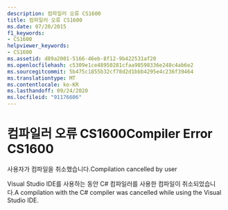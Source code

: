 ```yaml
---
description: 컴파일러 오류 CS1600
title: 컴파일러 오류 CS1600
ms.date: 07/20/2015
f1_keywords:
- CS1600
helpviewer_keywords:
- CS1600
ms.assetid: d89a2001-5166-46eb-8f12-9b422531af20
ms.openlocfilehash: c5309e1ce48950281cfaa98598336e248c4ab6e2
ms.sourcegitcommit: 5b475c1855b32cf78d2d1bbb4295e4c236f39464
ms.translationtype: MT
ms.contentlocale: ko-KR
ms.lasthandoff: 09/24/2020
ms.locfileid: "91176606"
---
```

# <a name="compiler-error-cs1600"></a><span data-ttu-id="9ca25-103">컴파일러 오류 CS1600</span><span class="sxs-lookup"><span data-stu-id="9ca25-103">Compiler Error CS1600</span></span>

<span data-ttu-id="9ca25-104">사용자가 컴파일을 취소했습니다.</span><span class="sxs-lookup"><span data-stu-id="9ca25-104">Compilation cancelled by user</span></span>  
  
 <span data-ttu-id="9ca25-105">Visual Studio IDE를 사용하는 동안 C# 컴파일러를 사용한 컴파일이 취소되었습니다.</span><span class="sxs-lookup"><span data-stu-id="9ca25-105">A compilation with the C# compiler was cancelled while using the Visual Studio IDE.</span></span>
